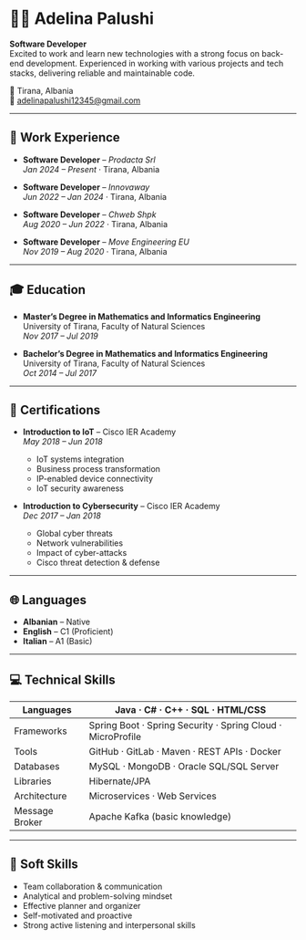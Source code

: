 # 👩‍💻 Adelina Palushi

**Software Developer**  
Excited to work and learn new technologies with a strong focus on back-end development. Experienced in working with various projects and tech stacks, delivering reliable and maintainable code.

📍 Tirana, Albania  
📧 adelinapalushi12345@gmail.com   

---

## 💼 Work Experience

- **Software Developer** – *Prodacta Srl*  
  _Jan 2024 – Present_ · Tirana, Albania

- **Software Developer** – *Innovaway*  
  _Jun 2022 – Jan 2024_ · Tirana, Albania

- **Software Developer** – *Chweb Shpk*  
  _Aug 2020 – Jun 2022_ · Tirana, Albania

- **Software Developer** – *Move Engineering EU*  
  _Nov 2019 – Aug 2020_ · Tirana, Albania

---

## 🎓 Education

- **Master’s Degree in Mathematics and Informatics Engineering**  
  University of Tirana, Faculty of Natural Sciences  
  _Nov 2017 – Jul 2019_

- **Bachelor’s Degree in Mathematics and Informatics Engineering**  
  University of Tirana, Faculty of Natural Sciences  
  _Oct 2014 – Jul 2017_

---

## 📜 Certifications

- **Introduction to IoT** – Cisco IER Academy  
  _May 2018 – Jun 2018_  
  - IoT systems integration  
  - Business process transformation  
  - IP-enabled device connectivity  
  - IoT security awareness  

- **Introduction to Cybersecurity** – Cisco IER Academy  
  _Dec 2017 – Jan 2018_  
  - Global cyber threats  
  - Network vulnerabilities  
  - Impact of cyber-attacks  
  - Cisco threat detection & defense

---

## 🌐 Languages

- **Albanian** – Native  
- **English** – C1 (Proficient)  
- **Italian** – A1 (Basic)

---

## 💻 Technical Skills

| Languages       | Java · C# · C++ · SQL · HTML/CSS |
|----------------|----------------------------------|
| Frameworks      | Spring Boot · Spring Security · Spring Cloud · MicroProfile |
| Tools           | GitHub · GitLab · Maven · REST APIs · Docker |
| Databases       | MySQL · MongoDB · Oracle SQL/SQL Server |
| Libraries       | Hibernate/JPA |
| Architecture    | Microservices · Web Services |
| Message Broker  | Apache Kafka (basic knowledge) |

---

## 🤝 Soft Skills

- Team collaboration & communication  
- Analytical and problem-solving mindset  
- Effective planner and organizer  
- Self-motivated and proactive  
- Strong active listening and interpersonal skills  
